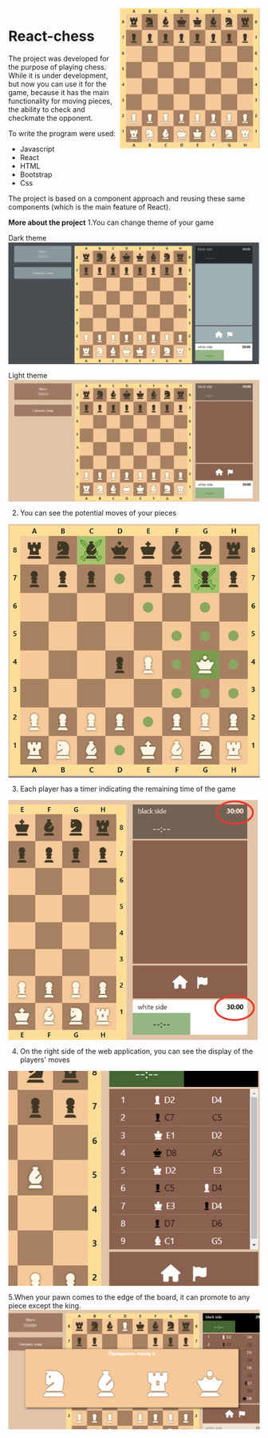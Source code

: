 <img align="right" width="280" height="280" src="2022-12-05_13-40-15.png" alt="react-chess">

# React-chess
The project was developed for the purpose of playing chess. While it is under development, but now you can use it for the game, because it has the main functionality for moving pieces, the ability to check and checkmate the opponent.

To write the program were used: 
- Javascript 
- React 
- HTML
- Bootstrap
- Css

The project is based on a component approach and reusing these same components (which is the main feature of React).

**More about the project**
1.You can change theme of your game 

Dark theme
<img align="center" src="2023-04-03_16-09-40.png" alt="dark-theme">

Light theme
<img align="center" src="2023-04-03_16-14-29.png" alt="light-theme">


2. You can see the potential moves of your pieces
<img align="center" src="2023-04-03_16-17-18.png" alt="light-theme">


3. Each player has a timer indicating the remaining time of the game
<img align="center" src="2023-04-03_16-28-47.png" alt="timer">


4. On the right side of the web application, you can see the display of the players' moves
<img align="center" src="2023-04-03_16-31-50.png" alt="timer">


5.When your pawn comes to the edge of the board, it can promote to any piece except the king.
<img align="center" src="2023-04-03_16-35-04.png" alt="timer">
